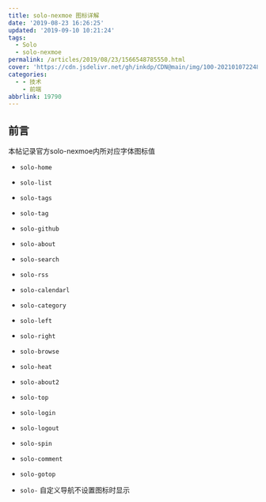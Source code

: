 ```yaml
---
title: solo-nexmoe 图标详解
date: '2019-08-23 16:26:25'
updated: '2019-09-10 10:21:24'
tags:
  - Solo
  - solo-nexmoe
permalink: /articles/2019/08/23/1566548785550.html
cover: 'https://cdn.jsdelivr.net/gh/inkdp/CDN@main/img/100-20210107224813134.jpeg'
categories:
  - - 技术
    - 前端
abbrlink: 19790
---
```

## 前言
本帖记录官方solo-nexmoe内所对应字体图标值

* `solo-home` <i class="iconfont solo-home"></i>

* `solo-list` <i class="iconfont solo-list"></i>

* `solo-tags` <i class="iconfont solo-tags"></i>

* `solo-tag` <i class="iconfont solo-tag"></i>

* `solo-github` <i class="iconfont solo-github"></i>

* `solo-about` <i class=" iconfont solo-about"></i>

* `solo-search` <i class=" iconfont solo-search"></i>

* `solo-rss` <i class=" iconfont solo-rss"></i>

* `solo-calendarl` <i class=" iconfont solo-calendarl"></i>

* `solo-category` <i class=" iconfont solo-category"></i>

* `solo-left` <i class=" iconfont solo-left"></i>

* `solo-right` <i class=" iconfont solo-right"></i>

* `solo-browse` <i class=" iconfont solo-browse"></i>

* `solo-heat` <i class=" iconfont solo-heat"></i>

* `solo-about2` <i class=" iconfont solo-about2"></i>

* `solo-top` <i class=" iconfont solo-top"></i>

* `solo-login` <i class=" iconfont solo-login"></i>

* `solo-logout` <i class=" iconfont solo-logout"></i>

* `solo-spin` <i class=" iconfont solo-spin"></i>

* `solo-comment` <i class=" iconfont solo-comment"></i>

* `solo-gotop` <i class=" iconfont solo-gotop"></i>

* `solo-` <i class=" iconfont solo-"></i>  自定义导航不设置图标时显示
